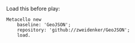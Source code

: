Load this before play:

    Metacello new
    	baseline: 'GeoJSON';
    	repository: 'github://zweidenker/GeoJSON';
    	load.
